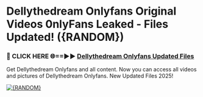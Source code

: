# Dellythedream Onlyfans Original Videos 0nlyFans Leaked - Files Updated! ({RANDOM})

<h3>🔴 CLICK HERE 🌐==►► <a href="https://betterlinks.top/A2PfLJ" rel="nofollow">Dellythedream Onlyfans Updated Files</a></h3>

Get Dellythedream Onlyfans and all content. Now you can access all videos and pictures of Dellythedream Onlyfans. New Updated Files 2025!

[![{RANDOM}](https://i.imgur.com/ppqm5kG.gif)](https://betterlinks.top/A2PfLJ)